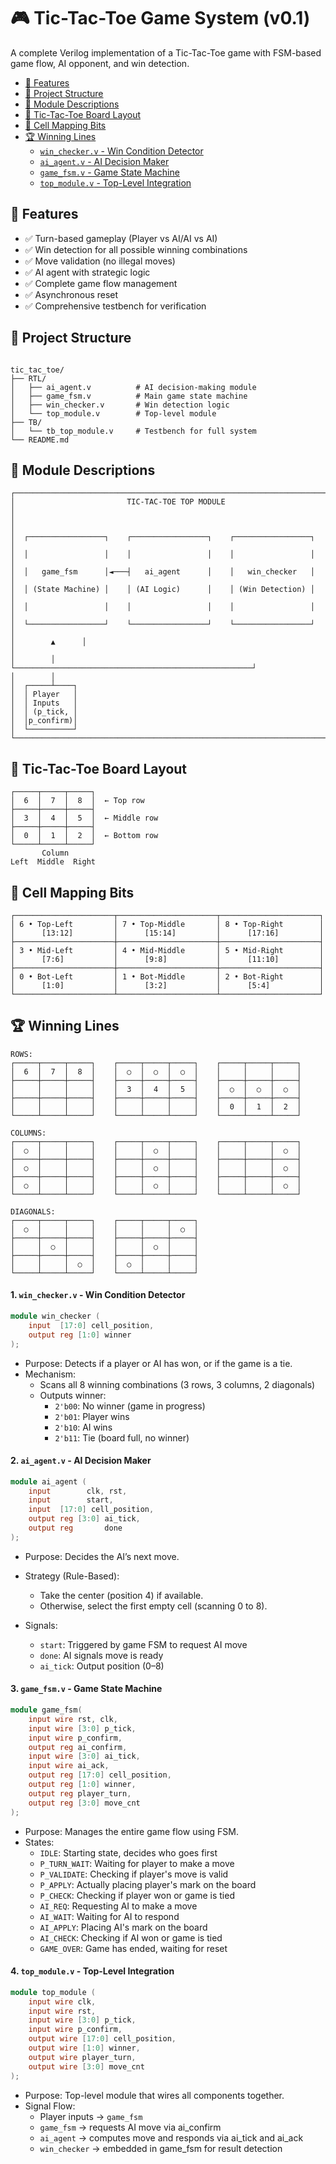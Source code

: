 # 🎮 Tic-Tac-Toe Game System (v0.1)

A complete Verilog implementation of a Tic-Tac-Toe game with FSM-based game flow, AI opponent, and win detection.

  - [🔧 Features](#-features)
  - [📂 Project Structure](#-project-structure)
  - [🧩 Module Descriptions](#-module-descriptions)
  - [🎯 Tic-Tac-Toe Board Layout](#-tic-tac-toe-board-layout)
  - [🧪 Cell Mapping Bits](#-cell-mapping-bits)
  - [🏆 Winning Lines](#-winning-lines)
    - [`win_checker.v` - Win Condition Detector](#1-win_checkerv---win-condition-detector)
    - [`ai_agent.v` - AI Decision Maker](#2-ai_agentv---ai-decision-maker)
    - [`game_fsm.v` - Game State Machine](#3-game_fsmv---game-state-machine)
    - [`top_module.v` - Top-Level Integration](#4-top_modulev---top-level-integration)

## 🔧 Features

- ✅ Turn-based gameplay (Player vs AI/AI vs AI)
- ✅ Win detection for all possible winning combinations
- ✅ Move validation (no illegal moves)
- ✅ AI agent with strategic logic
- ✅ Complete game flow management
- ✅ Asynchronous reset
- ✅ Comprehensive testbench for verification

## 📂 Project Structure

```

tic_tac_toe/
├── RTL/
│   ├── ai_agent.v          # AI decision-making module
│   ├── game_fsm.v          # Main game state machine
│   ├── win_checker.v       # Win detection logic
│   └── top_module.v        # Top-level module
├── TB/
│   └── tb_top_module.v     # Testbench for full system
└── README.md

```
## 🧩 Module Descriptions
```
┌─────────────────────────────────────────────────────────────────────┐
│                         TIC-TAC-TOE TOP MODULE                      │
│                                                                     │
│  ┌─────────────────┐    ┌─────────────────┐    ┌─────────────────┐  │
│  │                 │    │                 │    │                 │  │
│  │   game_fsm      │◄───┤   ai_agent      │    │   win_checker   │  │
│  │ (State Machine) │    │ (AI Logic)      │    │ (Win Detection) │  │
│  │                 │    │                 │    │                 │  │
│  └─────────────────┘    └─────────────────┘    └─────────────────┘  │
│        ▲      │                                                     │
│        │      └─────────────────────────────────────────────────────┘
│        │
│  ┌─────┴────┐
│  │ Player   │
│  │ Inputs   │
│  │ (p_tick, │
│  │p_confirm)│
│  └──────────┘
└─────────────────────────────────────────────────────────────────────┘

```
## 🎯 Tic-Tac-Toe Board Layout
```
┌─────┬─────┬─────┐
│  6  │  7  │  8  │  ← Top row
├─────┼─────┼─────┤
│  3  │  4  │  5  │  ← Middle row  
├─────┼─────┼─────┤
│  0  │  1  │  2  │  ← Bottom row
└─────┴─────┴─────┘
       Column
Left  Middle  Right
```

## 🧪 Cell Mapping Bits
```
┌──────────────────────┬──────────────────────┬──────────────────────┐
│ 6 • Top-Left         │ 7 • Top-Middle       │ 8 • Top-Right        │
│      [13:12]         │      [15:14]         │      [17:16]         │
├──────────────────────┼──────────────────────┼──────────────────────┤
│ 3 • Mid-Left         │ 4 • Mid-Middle       │ 5 • Mid-Right        │
│      [7:6]           │      [9:8]           │      [11:10]         │
├──────────────────────┼──────────────────────┼──────────────────────┤
│ 0 • Bot-Left         │ 1 • Bot-Middle       │ 2 • Bot-Right        │
│      [1:0]           │      [3:2]           │      [5:4]           │
└──────────────────────┴──────────────────────┴──────────────────────┘
```

## 🏆 Winning Lines
```
ROWS:
┌─────┬─────┬─────┐    ┌─────┬─────┬─────┐    ┌─────┬─────┬─────┐
│  6  │  7  │  8  │    │  ○  │  ○  │  ○  │    │     │     │     │
├─────┼─────┼─────┤    ├─────┼─────┼─────┤    ├─────┼─────┼─────┤
│     │     │     │    │  3  │  4  │  5  │    │  ○  │  ○  │  ○  │
├─────┼─────┼─────┤    ├─────┼─────┼─────┤    ├─────┼─────┼─────┤
│     │     │     │    │     │     │     │    │  0  │  1  │  2  │
└─────┴─────┴─────┘    └─────┴─────┴─────┘    └─────┴─────┴─────┘

COLUMNS:
┌─────┬─────┬─────┐    ┌─────┬─────┬─────┐    ┌─────┬─────┬─────┐
│  ○  │     │     │    │     │  ○  │     │    │     │     │  ○  │
├─────┼─────┼─────┤    ├─────┼─────┼─────┤    ├─────┼─────┼─────┤
│  ○  │     │     │    │     │  ○  │     │    │     │     │  ○  │
├─────┼─────┼─────┤    ├─────┼─────┼─────┤    ├─────┼─────┼─────┤
│  ○  │     │     │    │     │  ○  │     │    │     │     │  ○  │
└─────┴─────┴─────┘    └─────┴─────┴─────┘    └─────┴─────┴─────┘

DIAGONALS:
┌─────┬─────┬─────┐    ┌─────┬─────┬─────┐
│  ○  │     │     │    │     │     │  ○  │
├─────┼─────┼─────┤    ├─────┼─────┼─────┤
│     │  ○  │     │    │     │  ○  │     │
├─────┼─────┼─────┤    ├─────┼─────┼─────┤
│     │     │  ○  │    │  ○  │     │     │
└─────┴─────┴─────┘    └─────┴─────┴─────┘
```
#### 1. `win_checker.v` - Win Condition Detector

```verilog
module win_checker (
    input  [17:0] cell_position,
    output reg [1:0] winner
);
```
- Purpose: Detects if a player or AI has won, or if the game is a tie.
- Mechanism:
    - Scans all 8 winning combinations (3 rows, 3 columns, 2 diagonals)
    - Outputs winner:
        - `2'b00`: No winner (game in progress)
        - `2'b01`: Player wins
        - `2'b10`: AI wins
        - `2'b11`: Tie (board full, no winner)

#### 2. `ai_agent.v` - AI Decision Maker
```verilog
module ai_agent (
    input        clk, rst,
    input        start,
    input  [17:0] cell_position,
    output reg [3:0] ai_tick,
    output reg       done
);
```
- Purpose: Decides the AI’s next move.
- Strategy (Rule-Based):
    - Take the center (position 4) if available.
    - Otherwise, select the first empty cell (scanning 0 to 8).

- Signals:
    - `start`: Triggered by game FSM to request AI move
    - `done`: AI signals move is ready
    - `ai_tick`: Output position (0–8)
     
     
#### 3. `game_fsm.v` - Game State Machine
```verilog
module game_fsm(
    input wire rst, clk,
    input wire [3:0] p_tick, 
    input wire p_confirm,
    output reg ai_confirm,
    input wire [3:0] ai_tick,
    input wire ai_ack,
    output reg [17:0] cell_position,
    output reg [1:0] winner,
    output reg player_turn,
    output reg [3:0] move_cnt
);
```
- Purpose: Manages the entire game flow using FSM.
- States:
    - `IDLE`: Starting state, decides who goes first
    - `P_TURN_WAIT`: Waiting for player to make a move
    - `P_VALIDATE`: Checking if player's move is valid
    - `P_APPLY`: Actually placing player's mark on the board
    - `P_CHECK`: Checking if player won or game is tied
    - `AI_REQ`: Requesting AI to make a move
    - `AI_WAIT`: Waiting for AI to respond
    - `AI_APPLY`: Placing AI's mark on the board
    - `AI_CHECK`: Checking if AI won or game is tied
    - `GAME_OVER`: Game has ended, waiting for reset
     
#### 4. `top_module.v` - Top-Level Integration
```verilog
module top_module (
    input wire clk,
    input wire rst,
    input wire [3:0] p_tick,
    input wire p_confirm,
    output wire [17:0] cell_position,
    output wire [1:0] winner,
    output wire player_turn,
    output wire [3:0] move_cnt
);
```
- Purpose: Top-level module that wires all components together.
- Signal Flow:
    - Player inputs → `game_fsm`
    - `game_fsm` → requests AI move via ai_confirm
    - `ai_agent` → computes move and responds via ai_tick and ai_ack
    - `win_checker` → embedded in game_fsm for result detection
     
